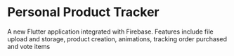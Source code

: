 # Personal Product Tracker

A new Flutter application integrated with Firebase. Features include file upload and storage, product creation, animations, tracking order purchased and vote items
